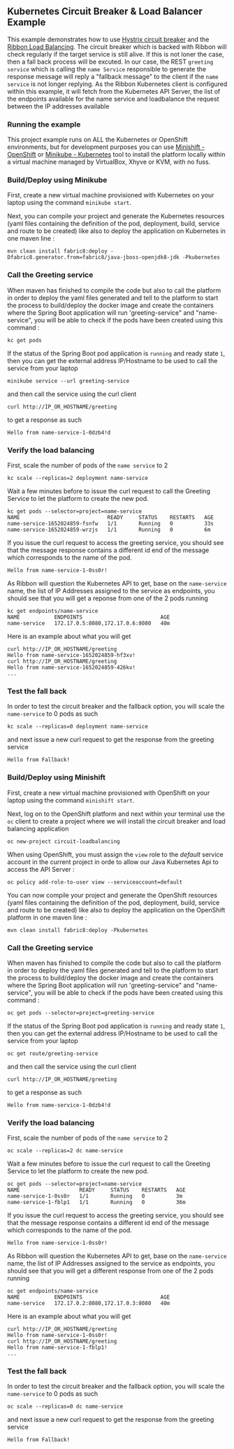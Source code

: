 ## Kubernetes Circuit Breaker & Load Balancer Example

This example demonstrates how to use [Hystrix circuit breaker](https://martinfowler.com/bliki/CircuitBreaker.html) and the [Ribbon Load Balancing](http://microservices.io/patterns/client-side-discovery.html). The circuit breaker which is backed with Ribbon will check regularly if the target service is still alive. If this is not loner the case, then a fall back process will be excuted. In our case, the REST `greeting service` which is calling the `name Service` responsible to generate the response message will reply a "fallback message" to the client if the `name service` is not longer replying.
As the Ribbon Kubernetes client is configured within this example, it will fetch from the Kubernetes API Server, the list of the endpoints available for the name service and loadbalance the request between the IP addresses available

### Running the example

This project example runs on ALL the Kubernetes or OpenShift environments, but for development purposes you can use [Minishift - OpenShift](https://github.com/minishift/minishift) or [Minikube - Kubernetes](https://kubernetes.io/docs/getting-started-guides/minikube/) tool
to install the platform locally within a virtual machine managed by VirtualBox, Xhyve or KVM, with no fuss.

### Build/Deploy using Minikube

First, create a new virtual machine provisioned with Kubernetes on your laptop using the command `minikube start`.

Next, you can compile your project and generate the Kubernetes resources (yaml files containing the definition of the pod, deployment, build, service and route to be created)
like also to deploy the application on Kubernetes in one maven line :

```
mvn clean install fabric8:deploy -Dfabric8.generator.from=fabric8/java-jboss-openjdk8-jdk -Pkubernetes
```

### Call the Greeting service

When maven has finished to compile the code but also to call the platform in order to deploy the yaml files generated and tell to the platform to start the process
to build/deploy the docker image and create the containers where the Spring Boot application will run 'greeting-service" and "name-service", you will be able to 
check if the pods have been created using this command :

```
kc get pods
```

If the status of the Spring Boot pod application is `running` and ready state `1`, then you can
get the external address IP/Hostname to be used to call the service from your laptop

```
minikube service --url greeting-service 
```

and then call the service using the curl client

```
curl http://IP_OR_HOSTNAME/greeting
```

to get a response as such 

```
Hello from name-service-1-0dzb4!d
```

### Verify the load balancing

First, scale the number of pods of the `name service` to 2

```
kc scale --replicas=2 deployment name-service
```

Wait a few minutes before to issue the curl request to call the Greeting Service to let the platform to create the new pod.

```
kc get pods --selector=project=name-service
NAME                            READY     STATUS    RESTARTS   AGE
name-service-1652024859-fsnfw   1/1       Running   0          33s
name-service-1652024859-wrzjs   1/1       Running   0          6m
```

If you issue the curl request to access the greeting service, you should see that the message response
contains a different id end of the message which corresponds to the name of the pod.

```
Hello from name-service-1-0ss0r!
```

As Ribbon will question the Kubernetes API to get, base on the `name-service` name, the list of IP Addresses assigned to the service as endpoints,
you should see that you will get a reponse from one of the 2 pods running

```
kc get endpoints/name-service
NAME           ENDPOINTS                         AGE
name-service   172.17.0.5:8080,172.17.0.6:8080   40m
```

Here is an example about what you will get

```
curl http://IP_OR_HOSTNAME/greeting
Hello from name-service-1652024859-hf3xv!
curl http://IP_OR_HOSTNAME/greeting
Hello from name-service-1652024859-426kv!
...
```

### Test the fall back

In order to test the circuit breaker and the fallback option, you will scale the `name-service` to 0 pods as such

```
kc scale --replicas=0 deployment name-service
```

and next issue a new curl request to get the response from the greeting service

```
Hello from Fallback!
```
 
### Build/Deploy using Minishift

First, create a new virtual machine provisioned with OpenShift on your laptop using the command `minishift start`.

Next, log on to the OpenShift platform and next within your terminal use the `oc` client to create a project where
we will install the circuit breaker and load balancing application

```
oc new-project circuit-loadbalancing
```

When using OpenShift, you must assign the `view` role to the *default* service account in the current project in orde to allow our Java Kubernetes Api to access
the API Server :

```
oc policy add-role-to-user view --serviceaccount=default
```

You can now compile your project and generate the OpenShift resources (yaml files containing the definition of the pod, deployment, build, service and route to be created)
like also to deploy the application on the OpenShift platform in one maven line :

```
mvn clean install fabric8:deploy -Pkubernetes
```

### Call the Greeting service

When maven has finished to compile the code but also to call the platform in order to deploy the yaml files generated and tell to the platform to start the process
to build/deploy the docker image and create the containers where the Spring Boot application will run 'greeting-service" and "name-service", you will be able to 
check if the pods have been created using this command :

```
oc get pods --selector=project=greeting-service
```

If the status of the Spring Boot pod application is `running` and ready state `1`, then you can
get the external address IP/Hostname to be used to call the service from your laptop

```
oc get route/greeting-service 
```

and then call the service using the curl client

```
curl http://IP_OR_HOSTNAME/greeting
```

to get a response as such 

```
Hello from name-service-1-0dzb4!d
```

### Verify the load balancing

First, scale the number of pods of the `name service` to 2

```
oc scale --replicas=2 dc name-service
```

Wait a few minutes before to issue the curl request to call the Greeting Service to let the platform to create the new pod.

```
oc get pods --selector=project=name-service
NAME                   READY     STATUS    RESTARTS   AGE
name-service-1-0ss0r   1/1       Running   0          3m
name-service-1-fblp1   1/1       Running   0          36m
```

If you issue the curl request to access the greeting service, you should see that the message response
contains a different id end of the message which corresponds to the name of the pod.

```
Hello from name-service-1-0ss0r!
```

As Ribbon will question the Kubernetes API to get, base on the `name-service` name, the list of IP Addresses assigned to the service as endpoints,
you should see that you will get a different response from one of the 2 pods running

```
oc get endpoints/name-service
NAME           ENDPOINTS                         AGE
name-service   172.17.0.2:8080,172.17.0.3:8080   40m
```

Here is an example about what you will get

```
curl http://IP_OR_HOSTNAME/greeting
Hello from name-service-1-0ss0r!
curl http://IP_OR_HOSTNAME/greeting
Hello from name-service-1-fblp1!
...
```

### Test the fall back

In order to test the circuit breaker and the fallback option, you will scale the `name-service` to 0 pods as such

```
oc scale --replicas=0 dc name-service
```

and next issue a new curl request to get the response from the greeting service

```
Hello from Fallback!
```


